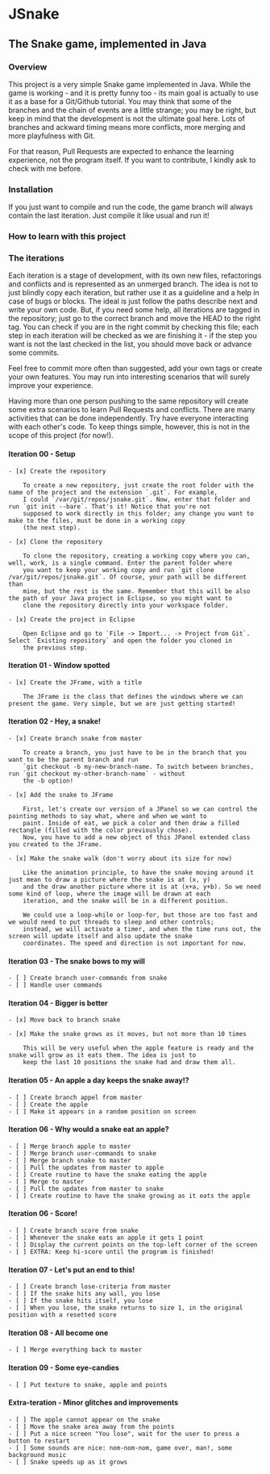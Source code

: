 # JSnake

## The Snake game, implemented in Java

### Overview

This project is a very simple Snake game implemented in Java. While the game is working - and it is pretty funny too - its main goal
is actually to use it as a base for a Git/Github tutorial. You may think that some of the branches and the chain of events are a little
strange; you may be right, but keep in mind that the development is not the ultimate goal here. Lots of branches and ackward timing
means more conflicts, more merging and more playfulness with Git.

For that reason, Pull Requests are expected to enhance the learning experience, not the program itself. If you want to contribute, I
kindly ask to check with me before.

### Installation

If you just want to compile and run the code, the game branch will always contain the last iteration. Just compile it like usual
and run it!

### How to learn with this project

### The iterations

Each iteration is a stage of development, with its own new files, refactorings and conflicts and is represented as an unmerged branch.
The idea is not to just blindly copy each iteration, but rather use it as a guideline and a help in case of bugs or blocks. The ideal
is just follow the paths describe next and write your own code. But, if you need some help, all iterations are tagged in the
repository; just go to the correct branch and move the HEAD to the right tag. You can check if you are in the right commit by
checking this file; each step in each iteration will be checked as we are finishing it - if the step you want is not the last checked
in the list, you should move back or advance some commits.

Feel free to commit more often than suggested, add your own tags or create your own features. You may run into interesting scenarios
that will surely improve your experience.

Having more than one person pushing to the same repository will create some extra scenarios to learn Pull Requests and conflicts.
There are many activities that can be done independently. Try have everyone interacting with each other's code. To keep things simple,
however, this is not in the scope of this project (for now!).

#### Iteration 00 - Setup
	- [x] Create the repository

		To create a new repository, just create the root folder with the name of the project and the extension `.git`. For example,
		I could `/var/git/repos/jsnake.git`. Now, enter that folder and run `git init --bare`. That's it! Notice that you're not
		supposed to work directly in this folder; any change you want to make to the files, must be done in a working copy
		(the next step).

	- [x] Clone the repository

		To clone the repository, creating a working copy where you can, well, work, is a single command. Enter the parent folder where
		you want to keep your working copy and run `git clone /var/git/repos/jsnake.git`. Of course, your path will be different than
		mine, but the rest is the same. Remember that this will be also the path of your Java project in Eclipse, so you might want to
		clone the repository directly into your workspace folder.

	- [x] Create the project in Eclipse

		Open Eclipse and go to `File -> Import... -> Project from Git`. Select `Existing repository` and open the folder you cloned in
		the previous step.

#### Iteration 01 - Window spotted
	- [x] Create the JFrame, with a title

		The JFrame is the class that defines the windows where we can present the game. Very simple, but we are just getting started!

#### Iteration 02 - Hey, a snake!
	- [x] Create branch snake from master

		To create a branch, you just have to be in the branch that you want to be the parent branch and run
		`git checkout -b my-new-branch-name. To switch between branches, run `git checkout my-other-branch-name` - without
		the -b option!

	- [x] Add the snake to JFrame

		First, let's create our version of a JPanel so we can control the painting methods to say what, where and when we want to
		paint. Inside of eat, we pick a color and then draw a filled rectangle (filled with the color previously chose).
		Now, you have to add a new object of this JPanel extended class you created to the JFrame.

	- [x] Make the snake walk (don't worry about its size for now)

		Like the animation principle, to have the snake moving around it just mean to draw a picture where the snake is at (x, y)
		and the draw another picture where it is at (x+a, y+b). So we need some kind of loop, where the image will be drawn at each
		iteration, and the snake will be in a different position.

		We could use a loop-while or loop-for, but those are too fast and we would need to put threads to sleep and other controls;
		instead, we will activate a timer, and when the time runs out, the screen will update itself and also update the snake
		coordinates. The speed and direction is not important for now.

#### Iteration 03 - The snake bows to my will
	- [ ] Create branch user-commands from snake
	- [ ] Handle user commands

#### Iteration 04 - Bigger is better
	- [x] Move back to branch snake

	- [x] Make the snake grows as it moves, but not more than 10 times

		This will be very useful when the apple feature is ready and the snake will grow as it eats them. The idea is just to
		keep the last 10 positions the snake had and draw them all.

#### Iteration 05 - An apple a day keeps the snake away!?
	- [ ] Create branch appel from master
	- [ ] Create the apple
	- [ ] Make it appears in a random position on screen

#### Iteration 06 - Why would a snake eat an apple?
	- [ ] Merge branch apple to master
	- [ ] Merge branch user-commands to snake
	- [ ] Merge branch snake to master
	- [ ] Pull the updates from master to apple
	- [ ] Create routine to have the snake eating the apple
	- [ ] Merge to master
	- [ ] Pull the updates from master to snake
	- [ ] Create routine to have the snake growing as it eats the apple

#### Iteration 06 - Score!
	- [ ] Create branch score from snake
	- [ ] Whenever the snake eats an apple it gets 1 point
	- [ ] Display the current points on the top-left corner of the screen
	- [ ] EXTRA: Keep hi-score until the program is finished!

#### Iteration 07 - Let's put an end to this!
	- [ ] Create branch lose-criteria from master
	- [ ] If the snake hits any wall, you lose
	- [ ] If the snake hits itself, you lose
	- [ ] When you lose, the snake returns to size 1, in the original position with a resetted score

#### Iteration 08 - All become one
	- [ ] Merge everything back to master

#### Iteration 09 - Some eye-candies
	- [ ] Put texture to snake, apple and points

#### Extra-teration - Minor glitches and improvements
	- [ ] The apple cannot appear on the snake
	- [ ] Move the snake area away from the points
	- [ ] Put a nice screen "You lose", wait for the user to press a button to restart
	- [ ] Some sounds are nice: nom-nom-nom, game over, man!, some background music
	- [ ] Snake speeds up as it grows